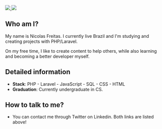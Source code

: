 <div>
    <a target='_blank' href="https://linkedin.com/in/devnicolas1">
        <img src="https://img.shields.io/badge/LinkedIn-0077B5?style=for-the-badge&logo=linkedin&logoColor=white">
    </a>
    <a target='_blank' href="https://twitter.com/devnicolas1">
        <img src="https://img.shields.io/badge/Twitter-1DA1F2?style=for-the-badge&logo=twitter&logoColor=white">
    </a>
</div>

## Who am I?

My name is Nicolas Freitas. I currently live Brazil and I'm studying and creating projects with PHP/Laravel. 

On my free time, I like to create content to help others, while also learning and becoming a better developer myself.

## Detailed information

* **Stack**: PHP - Laravel - JavaScript - SQL - CSS - HTML
* **Graduation**: Currently undergraduate in CS.

## How to talk to me?

* You can contact me through Twitter on Linkedin. Both links are listed above!
